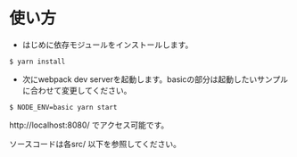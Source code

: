 # 使い方

- はじめに依存モジュールをインストールします。

```
$ yarn install
```

- 次にwebpack dev serverを起動します。basicの部分は起動したいサンプルに合わせて変更してください。

```
$ NODE_ENV=basic yarn start
```

http://localhost:8080/ でアクセス可能です。

ソースコードは各src/ 以下を参照してください。
